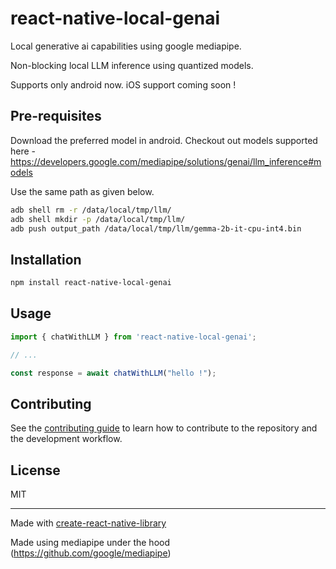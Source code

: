 # react-native-local-genai

Local generative ai capabilities using google mediapipe.

Non-blocking local LLM inference using quantized models.

Supports only android now. iOS support coming soon !

## Pre-requisites

Download the preferred model in android.
Checkout out models supported here - https://developers.google.com/mediapipe/solutions/genai/llm_inference#models

Use the same path as given below.

```sh
adb shell rm -r /data/local/tmp/llm/
adb shell mkdir -p /data/local/tmp/llm/
adb push output_path /data/local/tmp/llm/gemma-2b-it-cpu-int4.bin
```

## Installation

```sh
npm install react-native-local-genai
```

## Usage

```js
import { chatWithLLM } from 'react-native-local-genai';

// ...

const response = await chatWithLLM("hello !");
```

## Contributing

See the [contributing guide](CONTRIBUTING.md) to learn how to contribute to the repository and the development workflow.

## License

MIT

---

Made with [create-react-native-library](https://github.com/callstack/react-native-builder-bob)

Made using mediapipe under the hood (https://github.com/google/mediapipe)